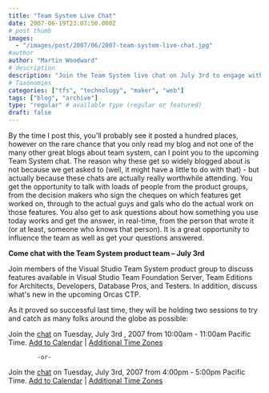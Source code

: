 ```yaml
---
title: "Team System Live Chat"
date: 2007-06-19T23:07:50.000Z
# post thumb
images:
  - "/images/post/2007/06/2007-team-system-live-chat.jpg"
#author
author: "Martin Woodward"
# description
description: "Join the Team System live chat on July 3rd to engage with product experts and get real-time answers to your Visual Studio queries."
# Taxonomies
categories: ["tfs", "technology", "maker", "web"]
tags: ["blog", "archive"]
type: "regular" # available type (regular or featured)
draft: false
---
```


By the time I post this, you'll probably see it posted a hundred places, however on the rare chance that you only read my blog and not one of the many other great blogs about team system, can I point you to the upcoming Team System chat. The reason why these get so widely blogged about is not because we get asked to (well, it might have a little to do with that) - but actually because these chats are actually really worthwhile attending. You get the opportunity to talk with loads of people from the product groups, from the decision makers who sign the cheques on which features get worked on, through to the actual guys and gals who do the actual work on those features. You also get to ask questions about how something you use today works and get the answer, in real-time, from the person that wrote it (or at least, someone who knows that person). It is a great opportunity to influence the team as well as get your questions answered.

**Come chat with the Team System product team – July 3rd**

Join members of the Visual Studio Team System product group to discuss features available in Visual Studio Team Foundation Server, Team Editions for Architects, Developers, Database Pros, and Testers. In addition, discuss what's new in the upcoming Orcas CTP.

As it proved so successful last time, they will be holding two sessions to try and catch as many folks around the globe as possible:

Join the [chat](http://msdn.microsoft.com/chats) on Tuesday, July 3rd , 2007 from 10:00am - 11:00am Pacific Time. [Add to Calendar](http://www.microsoft.com/communities/chats/vcs/07_0703_MSDN_VSTS2.ics) | [Additional Time Zones](http://www.timeanddate.com/worldclock/fixedtime.html?year=2007&month=07&day=03&hour=10&min=0&sec=0&p1=234)

            -or-

Join the [chat](http://msdn.microsoft.com/chats) on Tuesday, July 3rd, 2007 from 4:00pm - 5:00pm Pacific Time. [Add to Calendar](http://www.microsoft.com/communities/chats/vcs/07_0703_MSDN_VSTS.ics) | [Additional Time Zones](http://www.timeanddate.com/worldclock/fixedtime.html?year=2007&month=07&day=03&hour=16&min=0&sec=0&p1=234)
